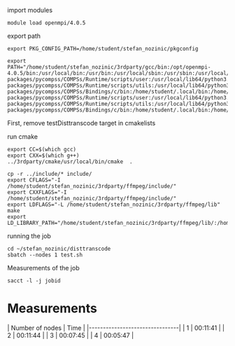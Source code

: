
import modules 

    module load openmpi/4.0.5 

export path 

    export PKG_CONFIG_PATH=/home/student/stefan_nozinic/pkgconfig

    export PATH="/home/student/stefan_nozinic/3rdparty/gcc/bin:/opt/openmpi-4.0.5/bin:/usr/local/bin:/usr/bin:/usr/local/sbin:/usr/sbin:/usr/local/lib64/python3.6/site-packages/pycompss/COMPSs/Runtime/scripts/user:/usr/local/lib64/python3.6/site-packages/pycompss/COMPSs/Runtime/scripts/utils:/usr/local/lib64/python3.6/site-packages/pycompss/COMPSs/Bindings/c/bin:/home/student/.local/bin:/home/student/bin:/usr/local/lib64/python3.6/site-packages/pycompss/COMPSs/Runtime/scripts/user:/usr/local/lib64/python3.6/site-packages/pycompss/COMPSs/Runtime/scripts/utils:/usr/local/lib64/python3.6/site-packages/pycompss/COMPSs/Bindings/c/bin:/home/student/.local/bin:/home/student/bin"


First, remove testDisttranscode target in cmakelists 

run cmake

    export CC=$(which gcc)
    export CXX=$(which g++)
    ../3rdparty/cmake/usr/local/bin/cmake  .

    cp -r ../include/* include/
    export CFLAGS="-I /home/student/stefan_nozinic/3rdparty/ffmpeg/include/"
    export CXXFLAGS="-I /home/student/stefan_nozinic/3rdparty/ffmpeg/include/"
    export LDFLAGS="-L /home/student/stefan_nozinic/3rdparty/ffmpeg/lib"
    make
    export LD_LIBRARY_PATH="/home/student/stefan_nozinic/3rdparty/ffmpeg/lib/:/home/student/stefan_nozinic/3rdparty/gcc/lib64/"

running the job 

    cd ~/stefan_nozinic/disttranscode
    sbatch --nodes 1 test.sh

Measurements of the job 

    sacct -l -j jobid 

# Measurements 

| Number of nodes | Time         |
|--------------------------------|
| 1               | 00:11:41     |
| 2               | 00:11:44     |
| 3               | 00:07:45     |
| 4               | 00:05:47     |